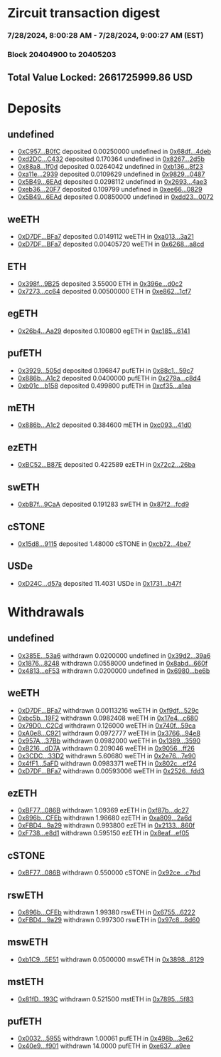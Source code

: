 # Zircuit transaction digest
### 7/28/2024, 8:00:28 AM - 7/28/2024, 9:00:27 AM (EST)
### Block 20404900 to 20405203

## Total Value Locked: 2661725999.86 USD

# Deposits
## undefined
- [0xC957...B0fC](https://etherscan.io/address/0xC957281f6f6bC2E61C00b3A6EF16478a5B9aB0fC) deposited 0.00250000 undefined in [0x68df...4deb](https://etherscan.io/tx/0xC957281f6f6bC2E61C00b3A6EF16478a5B9aB0fC)
- [0xd2DC...C432](https://etherscan.io/address/0xd2DC6c339B5Efe123d448bae366eb4811f52C432) deposited 0.170364 undefined in [0x8267...2d5b](https://etherscan.io/tx/0xd2DC6c339B5Efe123d448bae366eb4811f52C432)
- [0x88a8...1f0d](https://etherscan.io/address/0x88a853feAa0A143e66c1bA4587033a09cF901f0d) deposited 0.0264042 undefined in [0xb136...8f23](https://etherscan.io/tx/0x88a853feAa0A143e66c1bA4587033a09cF901f0d)
- [0xa11e...2939](https://etherscan.io/address/0xa11e5bCbfaF2c7C5acF83519288a93e29f662939) deposited 0.0109629 undefined in [0x9829...0487](https://etherscan.io/tx/0xa11e5bCbfaF2c7C5acF83519288a93e29f662939)
- [0x5B49...6EAd](https://etherscan.io/address/0x5B498c81EEEb2e5914bcA075e649c86c78646EAd) deposited 0.0298112 undefined in [0x2693...4ae3](https://etherscan.io/tx/0x5B498c81EEEb2e5914bcA075e649c86c78646EAd)
- [0xeb36...20F7](https://etherscan.io/address/0xeb36f682E79Ef7Bd62d0E9aB57064adE5d4b20F7) deposited 0.109799 undefined in [0xee66...0829](https://etherscan.io/tx/0xeb36f682E79Ef7Bd62d0E9aB57064adE5d4b20F7)
- [0x5B49...6EAd](https://etherscan.io/address/0x5B498c81EEEb2e5914bcA075e649c86c78646EAd) deposited 0.00850000 undefined in [0xdd23...0072](https://etherscan.io/tx/0x5B498c81EEEb2e5914bcA075e649c86c78646EAd)
## weETH
- [0xD7DF...BFa7](https://etherscan.io/address/0xD7DF7E085214743530afF339aFC420c7c720BFa7) deposited 0.0149112 weETH in [0xa013...3a21](https://etherscan.io/tx/0xD7DF7E085214743530afF339aFC420c7c720BFa7)
- [0xD7DF...BFa7](https://etherscan.io/address/0xD7DF7E085214743530afF339aFC420c7c720BFa7) deposited 0.00405720 weETH in [0x6268...a8cd](https://etherscan.io/tx/0xD7DF7E085214743530afF339aFC420c7c720BFa7)
## ETH
- [0x398f...9B25](https://etherscan.io/address/0x398fB105Fe91678F0598c32591679466Aebd9B25) deposited 3.55000 ETH in [0x396e...d0c2](https://etherscan.io/tx/0x398fB105Fe91678F0598c32591679466Aebd9B25)
- [0x7273...cc64](https://etherscan.io/address/0x727301de061Fe4ff4a073BBE420F106bc606cc64) deposited 0.00500000 ETH in [0xe862...1cf7](https://etherscan.io/tx/0x727301de061Fe4ff4a073BBE420F106bc606cc64)
## egETH
- [0x26b4...Aa29](https://etherscan.io/address/0x26b4F1dFC01d8D7e24109A225f74Dea0D191Aa29) deposited 0.100800 egETH in [0xc185...6141](https://etherscan.io/tx/0x26b4F1dFC01d8D7e24109A225f74Dea0D191Aa29)
## pufETH
- [0x3929...505d](https://etherscan.io/address/0x392966180eA6890ab35C99aCBac2Cb4e5340505d) deposited 0.196847 pufETH in [0x88c1...59c7](https://etherscan.io/tx/0x392966180eA6890ab35C99aCBac2Cb4e5340505d)
- [0x886b...A1c2](https://etherscan.io/address/0x886b47d926a557AbFfa3DB32ABa73940007cA1c2) deposited 0.0400000 pufETH in [0x279a...c8d4](https://etherscan.io/tx/0x886b47d926a557AbFfa3DB32ABa73940007cA1c2)
- [0xb01c...b158](https://etherscan.io/address/0xb01c5d9769557A98CF46f090942250466Fe8b158) deposited 0.499800 pufETH in [0xcf35...a1ea](https://etherscan.io/tx/0xb01c5d9769557A98CF46f090942250466Fe8b158)
## mETH
- [0x886b...A1c2](https://etherscan.io/address/0x886b47d926a557AbFfa3DB32ABa73940007cA1c2) deposited 0.384600 mETH in [0xc093...41d0](https://etherscan.io/tx/0x886b47d926a557AbFfa3DB32ABa73940007cA1c2)
## ezETH
- [0xBC52...B87E](https://etherscan.io/address/0xBC5223AaAC7850c7D97497e25CD22d0B9e77B87E) deposited 0.422589 ezETH in [0x72c2...26ba](https://etherscan.io/tx/0xBC5223AaAC7850c7D97497e25CD22d0B9e77B87E)
## swETH
- [0xbB7f...9CaA](https://etherscan.io/address/0xbB7fE1aa7c63A9716a9F25936DE0fDE9ff989CaA) deposited 0.191283 swETH in [0x87f2...fcd9](https://etherscan.io/tx/0xbB7fE1aa7c63A9716a9F25936DE0fDE9ff989CaA)
## cSTONE
- [0x15d8...9115](https://etherscan.io/address/0x15d8aFc2f2B7b35EB519e65fc6000a60F5DD9115) deposited 1.48000 cSTONE in [0xcb72...4be7](https://etherscan.io/tx/0x15d8aFc2f2B7b35EB519e65fc6000a60F5DD9115)
## USDe
- [0xD24C...d57a](https://etherscan.io/address/0xD24Cfe2d0fa81369ca6291c28ac5426e16B6d57a) deposited 11.4031 USDe in [0x1731...b47f](https://etherscan.io/tx/0xD24Cfe2d0fa81369ca6291c28ac5426e16B6d57a)
# Withdrawals
## undefined
- [0x385E...53a6](https://etherscan.io/address/0x385EB754Fe2a953A206266807E0c65Dc29F253a6) withdrawn 0.0200000 undefined in [0x39d2...39a6](https://etherscan.io/tx/0x385EB754Fe2a953A206266807E0c65Dc29F253a6)
- [0x1876...8248](https://etherscan.io/address/0x187648B8922f1fF79e94026a15AB62DAac9B8248) withdrawn 0.0558000 undefined in [0x8abd...660f](https://etherscan.io/tx/0x187648B8922f1fF79e94026a15AB62DAac9B8248)
- [0x4813...eF53](https://etherscan.io/address/0x48137bBc75b8eA959Ccb2883DA2D918EA2e6eF53) withdrawn 0.0200000 undefined in [0x6980...be6b](https://etherscan.io/tx/0x48137bBc75b8eA959Ccb2883DA2D918EA2e6eF53)
## weETH
- [0xD7DF...BFa7](https://etherscan.io/address/0xD7DF7E085214743530afF339aFC420c7c720BFa7) withdrawn 0.00113216 weETH in [0xf9df...529c](https://etherscan.io/tx/0xD7DF7E085214743530afF339aFC420c7c720BFa7)
- [0xbc5b...19F2](https://etherscan.io/address/0xbc5b1A4CD6609B937befd9E62AEeB6Fa03C519F2) withdrawn 0.0982408 weETH in [0x17e4...c680](https://etherscan.io/tx/0xbc5b1A4CD6609B937befd9E62AEeB6Fa03C519F2)
- [0x79D0...C2Cd](https://etherscan.io/address/0x79D03409C179B127b1dc578647aAD8F87b75C2Cd) withdrawn 0.126000 weETH in [0x740f...59ca](https://etherscan.io/tx/0x79D03409C179B127b1dc578647aAD8F87b75C2Cd)
- [0xA0e8...C921](https://etherscan.io/address/0xA0e8819d196b33c0aA5508BD2fC694BB1319C921) withdrawn 0.0972777 weETH in [0x3766...94e8](https://etherscan.io/tx/0xA0e8819d196b33c0aA5508BD2fC694BB1319C921)
- [0x957A...37Bb](https://etherscan.io/address/0x957Ac02cea78A1A0371F1B24103dfAE27f1f37Bb) withdrawn 0.0982000 weETH in [0x1389...3590](https://etherscan.io/tx/0x957Ac02cea78A1A0371F1B24103dfAE27f1f37Bb)
- [0xB216...dD7A](https://etherscan.io/address/0xB21661BD54d72183474218d2fD2F9BF73C8CdD7A) withdrawn 0.209046 weETH in [0x9056...ff26](https://etherscan.io/tx/0xB21661BD54d72183474218d2fD2F9BF73C8CdD7A)
- [0x3CDC...33D2](https://etherscan.io/address/0x3CDC186fCb402f9cddE454071dB1c2102e5E33D2) withdrawn 5.60680 weETH in [0x2e76...7e90](https://etherscan.io/tx/0x3CDC186fCb402f9cddE454071dB1c2102e5E33D2)
- [0x4fF1...5aFD](https://etherscan.io/address/0x4fF1027A63EaC4897756F9c1FE30531464eb5aFD) withdrawn 0.0983371 weETH in [0x802c...ef24](https://etherscan.io/tx/0x4fF1027A63EaC4897756F9c1FE30531464eb5aFD)
- [0xD7DF...BFa7](https://etherscan.io/address/0xD7DF7E085214743530afF339aFC420c7c720BFa7) withdrawn 0.00593006 weETH in [0x2526...fdd3](https://etherscan.io/tx/0xD7DF7E085214743530afF339aFC420c7c720BFa7)
## ezETH
- [0xBF77...086B](https://etherscan.io/address/0xBF77dD65838c51d4084F5Cc6F52d499db7E2086B) withdrawn 1.09369 ezETH in [0xf87b...dc27](https://etherscan.io/tx/0xBF77dD65838c51d4084F5Cc6F52d499db7E2086B)
- [0x896b...CFEb](https://etherscan.io/address/0x896be6197CfCECeE47824d9Ef54F9Fe54e2aCFEb) withdrawn 1.98680 ezETH in [0xa809...2a6d](https://etherscan.io/tx/0x896be6197CfCECeE47824d9Ef54F9Fe54e2aCFEb)
- [0xFBD4...9a29](https://etherscan.io/address/0xFBD4E1d0D89632c279F06a1d9bb9438647D99a29) withdrawn 0.993800 ezETH in [0x2133...860f](https://etherscan.io/tx/0xFBD4E1d0D89632c279F06a1d9bb9438647D99a29)
- [0xF738...e8d1](https://etherscan.io/address/0xF738E1A09F6085c16EBf09CAA92178895518e8d1) withdrawn 0.595150 ezETH in [0x8eaf...ef05](https://etherscan.io/tx/0xF738E1A09F6085c16EBf09CAA92178895518e8d1)
## cSTONE
- [0xBF77...086B](https://etherscan.io/address/0xBF77dD65838c51d4084F5Cc6F52d499db7E2086B) withdrawn 0.550000 cSTONE in [0x92ce...c7bd](https://etherscan.io/tx/0xBF77dD65838c51d4084F5Cc6F52d499db7E2086B)
## rswETH
- [0x896b...CFEb](https://etherscan.io/address/0x896be6197CfCECeE47824d9Ef54F9Fe54e2aCFEb) withdrawn 1.99380 rswETH in [0x6755...6222](https://etherscan.io/tx/0x896be6197CfCECeE47824d9Ef54F9Fe54e2aCFEb)
- [0xFBD4...9a29](https://etherscan.io/address/0xFBD4E1d0D89632c279F06a1d9bb9438647D99a29) withdrawn 0.997300 rswETH in [0x97c8...8d60](https://etherscan.io/tx/0xFBD4E1d0D89632c279F06a1d9bb9438647D99a29)
## mswETH
- [0xb1C9...5E51](https://etherscan.io/address/0xb1C9F695ff402ca8fDc29629dA08DCe6640D5E51) withdrawn 0.0500000 mswETH in [0x3898...8129](https://etherscan.io/tx/0xb1C9F695ff402ca8fDc29629dA08DCe6640D5E51)
## mstETH
- [0x81fD...193C](https://etherscan.io/address/0x81fD15828309E247d4848cDC47fE0E3e2616193C) withdrawn 0.521500 mstETH in [0x7895...5f83](https://etherscan.io/tx/0x81fD15828309E247d4848cDC47fE0E3e2616193C)
## pufETH
- [0x0032...5955](https://etherscan.io/address/0x003257F9b3b43A560fa644cB737909fEcB8a5955) withdrawn 1.00061 pufETH in [0x498b...3e62](https://etherscan.io/tx/0x003257F9b3b43A560fa644cB737909fEcB8a5955)
- [0x40e9...f901](https://etherscan.io/address/0x40e9b40622999ecAcDb852148E770fc75859f901) withdrawn 14.0000 pufETH in [0xe637...a9ee](https://etherscan.io/tx/0x40e9b40622999ecAcDb852148E770fc75859f901)
